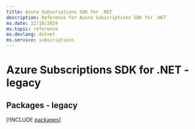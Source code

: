 ```yaml
---
title: Azure Subscriptions SDK for .NET
description: Reference for Azure Subscriptions SDK for .NET
ms.date: 12/18/2024
ms.topic: reference
ms.devlang: dotnet
ms.service: subscriptions
---
```

# Azure Subscriptions SDK for .NET - legacy
## Packages - legacy
[!INCLUDE [packages](subscriptions-index.md)]